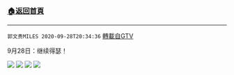 ﻿###  [:house:返回首頁](https://github.com/ourhimalayas/txt)
---

`郭文贵MILES 2020-09-28T20:34:36` [轉載自GTV](https://gtv.org/web/#/UserInfo/5e596957357cc612d35a8044)

9月28日：继续得瑟！

![](https://filegroup.gtv.org/cdn-cgi/image/width=600/https://filegroup.gtv.org/group3/default/20200928/20/34/0/39dfe37db402ae7c2b74e35ac26f5e95.jpeg)
![](https://filegroup.gtv.org/cdn-cgi/image/width=600/https://filegroup.gtv.org/group3/default/20200928/20/34/0/279e1a432cfe761558e6aeb664bf51d0.jpeg)
![](https://filegroup.gtv.org/cdn-cgi/image/width=600/https://filegroup.gtv.org/group3/default/20200928/20/34/0/75f2681b1ddba7f4bd5e894c04b7573d.jpeg)
![](https://filegroup.gtv.org/cdn-cgi/image/width=600/https://filegroup.gtv.org/group3/default/20200928/20/34/0/71971a3d7c74a77c58722eb044f2fa6a.jpeg)
